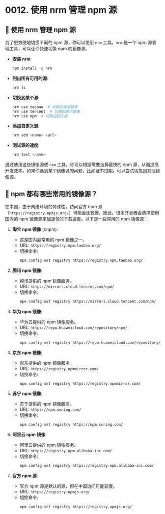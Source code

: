 # 0012. 使用 nrm 管理 npm 源

## 📝 使用 nrm 管理 npm 源

为了更方便地切换不同的 npm 源，你可以使用 `nrm` 工具。`nrm` 是一个 npm 源管理工具，可以让你快速切换 npm 的镜像源。

- **安装 nrm**:
  ```sh
  npm install -g nrm
  ```

- **列出所有可用的源**:
  ```sh
  nrm ls
  ```

- **切换到某个源**:
  ```sh
  nrm use taobao  # 切换到淘宝镜像
  nrm use tencent  # 切换到腾讯镜像
  nrm use npm  # 切换回官方源
  ```

- **添加自定义源**:
  ```sh
  nrm add <name> <url>
  ```

- **测试源的速度**:
  ```sh
  nrm test <name>
  ```

通过使用这些镜像源或 `nrm` 工具，你可以根据需要选择最快的 npm 源，从而提高开发效率。如果你遇到某个镜像源的问题，比如证书过期，可以尝试切换到其他镜像源。

## 🤖 npm 都有哪些常用的镜像源？

在中国，由于网络环境的特殊性，访问官方 npm 源（`https://registry.npmjs.org/`）可能会比较慢。因此，很多开发者会选择使用国内的 npm 镜像源来加速包的下载速度。以下是一些常用的 npm 镜像源：

1. **淘宝 npm 镜像** (cnpm):
   - 这是国内最常用的 npm 镜像之一。
   - URL: `https://registry.npm.taobao.org/`
   - 切换命令:
     ```sh
     npm config set registry https://registry.npm.taobao.org/
     ```

2. **腾讯 npm 镜像**:
   - 腾讯提供的 npm 镜像服务。
   - URL: `https://mirrors.cloud.tencent.com/npm/`
   - 切换命令:
     ```sh
     npm config set registry https://mirrors.cloud.tencent.com/npm/
     ```

3. **华为 npm 镜像**:
   - 华为云提供的 npm 镜像服务。
   - URL: `https://repo.huaweicloud.com/repository/npm/`
   - 切换命令:
     ```sh
     npm config set registry https://repo.huaweicloud.com/repository/npm/
     ```

4. **京东 npm 镜像**:
   - 京东提供的 npm 镜像服务。
   - URL: `https://registry.npmmirror.com/`
   - 切换命令:
     ```sh
     npm config set registry https://registry.npmmirror.com/
     ```

5. **苏宁 npm 镜像**:
   - 苏宁提供的 npm 镜像服务。
   - URL: `https://npm.suning.com/`
   - 切换命令:
     ```sh
     npm config set registry https://npm.suning.com/
     ```

6. **阿里云 npm 镜像**:
   - 阿里云提供的 npm 镜像服务。
   - URL: `https://registry.npm.alibaba-inc.com/`
   - 切换命令:
     ```sh
     npm config set registry https://registry.npm.alibaba-inc.com/
     ```

7. **官方 npm 源**:
   - 官方 npm 源是默认的源，但在中国访问可能较慢。
   - URL: `https://registry.npmjs.org/`
   - 切换命令:
     ```sh
     npm config set registry https://registry.npmjs.org/
     ```